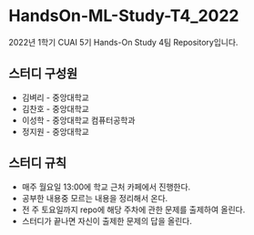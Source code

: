 # HandsOn-ML-Study-T4_2022
2022년 1학기 CUAI 5기 Hands-On Study 4팀 Repository입니다.

## 스터디 구성원
- 김벼리 - 중앙대학교
- 김찬호 - 중앙대학교
- 이성학 - 중앙대학교 컴퓨터공학과
- 정지원 - 중앙대학교 

## 스터디 규칙
- 매주 월요일 13:00에 학교 근처 카페에서 진행한다.
- 공부한 내용중 모르는 내용을 정리해서 온다.
- 전 주 토요일까지 repo에 해당 주차에 관한 문제를 출제하여 올린다.
- 스터디가 끝나면 자신이 출제한 문제의 답을 올린다.
